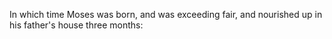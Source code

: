In which time Moses was born, and was exceeding fair, and nourished up in his father's house three months:
